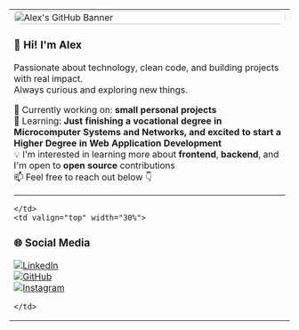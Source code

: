 <table>
  <tr>
    <td valign="top" width="70%">

<img src="https://link-to-your-image.com/banner.gif" alt="Alex's GitHub Banner" style="width:100%; border-radius:10px;"/>

### 👋 Hi! I'm Alex

Passionate about technology, clean code, and building projects with real impact.  
Always curious and exploring new things.

🔭 Currently working on: **small personal projects**  
🌱 Learning: **Just finishing a vocational degree in Microcomputer Systems and Networks, and excited to start a Higher Degree in Web Application Development**  
💡 I'm interested in learning more about **frontend**, **backend**, and I'm open to **open source** contributions  
📫 Feel free to reach out below 👇

---

    </td>
    <td valign="top" width="30%">

### 🌐 Social Media

[![LinkedIn](https://img.shields.io/badge/-LinkedIn-black?style=flat&logo=linkedin)](https://linkedin.com/in/yourusername)  
[![GitHub](https://img.shields.io/badge/-GitHub-black?style=flat&logo=github)](https://github.com/Alexxitonn)  
[![Instagram](https://img.shields.io/badge/-Instagram-black?style=flat&logo=instagram)](https://instagram.com/x._parr._x)  

    </td>
  </tr>
</table>

